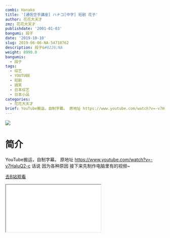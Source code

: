 ```yaml
---
combi: Hanako
title: '[通信空手講座] ハナコ[中字] 短剧 花子'
author: 花花大天才
zmz: 花花大天才
publishdate: '2001-01-03'
bangumi: 段子
date: '2019-10-10'
slug: 2019-06-06-NA-54718762
description: 段子&#8226;NA
weight: 8990.0
bangumis:
  - 段子
tags:
  - 综艺
  - YOUTUBE
  - 短剧
  - 搞笑
  - 日本综艺
  - 日本小品
categories:
  - 花花大天才
brief: YouTube搬运，自制字幕。 原地址 https://www.youtube.com/watch?v=-v7HaluQ2-c 话说 因为各种原因 接下来先制作电脑里有的视频~
---
```

![](https://raw.githubusercontent.com/tcgriffith/owaraisite/master/static/tmpimg/a5fe98ea7fd97c56885377d779e8a1a8637e4115.jpg.480.jpg)
# 简介  
YouTube搬运，自制字幕。
原地址  https://www.youtube.com/watch?v=-v7HaluQ2-c
话说 因为各种原因  接下来先制作电脑里有的视频~  

[去B站观看](https://www.bilibili.com/video/av54718762/)
<div class ="resp-container"><iframe class="testiframe" src="//player.bilibili.com/player.html?aid=54718762"", scrolling="no", allowfullscreen="true" > </iframe></div> 
